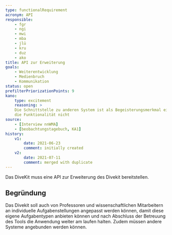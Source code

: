 ```yaml
---
type: functionalRequirement
acronym: API
responsible:    
    - fgr
    - ngi
    - mwi
    - mba
    - jlü
    - kru
    - duz
    - ako
title: API zur Erweiterung
goals: 
    - Weiterentwicklung
    - Medienbruch
    - Kommunikation
status: open
prefilterPriorizationPoints: 9
kano:
    type: excitement
    reasoning: >
    Die Schnittstelle zu anderen System ist als Begeisterungsmerkmal einzuordnen, da 
    die Funktionalität nicht 
source:
    - [Interview nnWMA]
    - [beobachtungstagebuch, KA1]
history:
    v1:
        date: 2021-06-23
        comment: initially created
    v2:
        date: 2021-07-11
        comment: merged with duplicate      
---
```


Das DiveKit muss eine API zur Erweiterung des Divekit bereitstellen.

## Begründung

Das Divekit soll auch von Professoren und wissenschaftlichen Mitarbeitern an individuelle Aufgabenstellungen angepasst werden können, damit diese eigene 
Aufgabentypen anbieten können und nach Abschluss der Betreuung des Tools die Anwendung weiter am laufen halten. Zudem müssen andere Systeme angebunden werden können.
